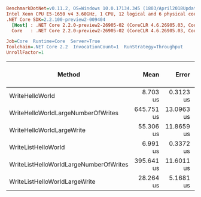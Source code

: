 ``` ini

BenchmarkDotNet=v0.11.2, OS=Windows 10.0.17134.345 (1803/April2018Update/Redstone4)
Intel Xeon CPU E5-1650 v4 3.60GHz, 1 CPU, 12 logical and 6 physical cores
.NET Core SDK=2.2.100-preview2-009404
  [Host] : .NET Core 2.2.0-preview2-26905-02 (CoreCLR 4.6.26905.03, CoreFX 4.6.26905.02), 64bit RyuJIT
  Core   : .NET Core 2.2.0-preview2-26905-02 (CoreCLR 4.6.26905.03, CoreFX 4.6.26905.02), 64bit RyuJIT

Job=Core  Runtime=Core  Server=True  
Toolchain=.NET Core 2.2  InvocationCount=1  RunStrategy=Throughput  
UnrollFactor=1  

```
|                                 Method |       Mean |      Error |     StdDev |     Median |      Op/s | Gen 0/1k Op | Gen 1/1k Op | Gen 2/1k Op | Allocated Memory/Op |
|--------------------------------------- |-----------:|-----------:|-----------:|-----------:|----------:|------------:|------------:|------------:|--------------------:|
|                        WriteHelloWorld |   8.703 us |  0.3123 us |  0.8601 us |   8.345 us | 114,903.5 |           - |           - |           - |              2712 B |
|     WriteHelloWorldLargeNumberOfWrites | 645.751 us | 13.0963 us | 35.8508 us | 644.530 us |   1,548.6 |           - |           - |           - |            222032 B |
|              WriteHelloWorldLargeWrite |  55.306 us | 11.8659 us | 34.6135 us |  36.660 us |  18,081.2 |           - |           - |           - |            170216 B |
|                    WriteListHelloWorld |   6.991 us |  0.3372 us |  0.9174 us |   6.875 us | 143,035.3 |           - |           - |           - |               424 B |
| WriteListHelloWorldLargeNumberOfWrites | 395.641 us | 11.6011 us |  9.6875 us | 392.010 us |   2,527.5 |           - |           - |           - |            112744 B |
|          WriteListHelloWorldLargeWrite |  28.264 us |  5.1681 us | 15.1572 us |  19.640 us |  35,380.4 |           - |           - |           - |             54416 B |
